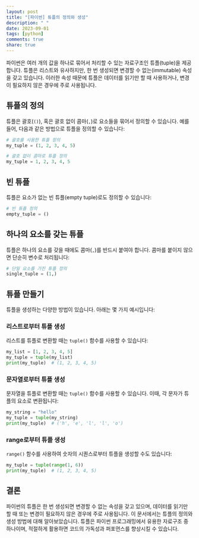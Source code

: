 ```yaml
---
layout: post
title: "[파이썬] 튜플의 정의와 생성"
description: " "
date: 2023-09-01
tags: [python]
comments: true
share: true
---
```


파이썬은 여러 개의 값을 하나로 묶어서 처리할 수 있는 자료구조인 튜플(tuple)을 제공합니다. 튜플은 리스트와 유사하지만, 한 번 생성되면 변경할 수 없는(immutable) 속성을 갖고 있습니다. 이러한 속성 때문에 튜플은 데이터를 읽기만 할 때 사용하거나, 변경이 필요하지 않은 경우에 주로 사용됩니다.

## 튜플의 정의

튜플은 괄호(`()`), 혹은 괄호 없이 콤마(`,`)로 요소들을 묶어서 정의할 수 있습니다. 예를 들어, 다음과 같은 방법으로 튜플을 정의할 수 있습니다:

```python
# 괄호를 사용한 튜플 정의
my_tuple = (1, 2, 3, 4, 5)

# 괄호 없이 콤마로 튜플 정의
my_tuple = 1, 2, 3, 4, 5
```

## 빈 튜플

튜플은 요소가 없는 빈 튜플(empty tuple)로도 정의할 수 있습니다:

```python
# 빈 튜플 정의
empty_tuple = ()
```

## 하나의 요소를 갖는 튜플

튜플은 하나의 요소를 갖을 때에도 콤마(`,`)를 반드시 붙여야 합니다. 콤마를 붙이지 않으면 단순히 변수로 처리됩니다:

```python
# 단일 요소를 가진 튜플 정의
single_tuple = (1,)
```

## 튜플 만들기

튜플을 생성하는 다양한 방법이 있습니다. 아래는 몇 가지 예시입니다:

### 리스트로부터 튜플 생성

리스트를 튜플로 변환할 때는 `tuple()` 함수를 사용할 수 있습니다:

```python
my_list = [1, 2, 3, 4, 5]
my_tuple = tuple(my_list)
print(my_tuple)  # (1, 2, 3, 4, 5)
```

### 문자열로부터 튜플 생성

문자열을 튜플로 변환할 때는 `tuple()` 함수를 사용할 수 있습니다. 이때, 각 문자가 튜플의 요소로 변환됩니다:

```python
my_string = "hello"
my_tuple = tuple(my_string)
print(my_tuple)  # ('h', 'e', 'l', 'l', 'o')
```

### range로부터 튜플 생성

`range()` 함수를 사용하여 숫자의 시퀀스로부터 튜플을 생성할 수도 있습니다:

```python
my_tuple = tuple(range(1, 6))
print(my_tuple)  # (1, 2, 3, 4, 5)
```

## 결론

파이썬의 튜플은 한 번 생성되면 변경할 수 없는 속성을 갖고 있으며, 데이터를 읽기만 할 때 또는 변경이 필요하지 않은 경우에 주로 사용됩니다. 이 문서에서는 튜플의 정의와 생성 방법에 대해 알아보았습니다. 튜플은 파이썬 프로그래밍에서 유용한 자료구조 중 하나이며, 적절하게 활용하면 코드의 가독성과 퍼포먼스를 향상시킬 수 있습니다.